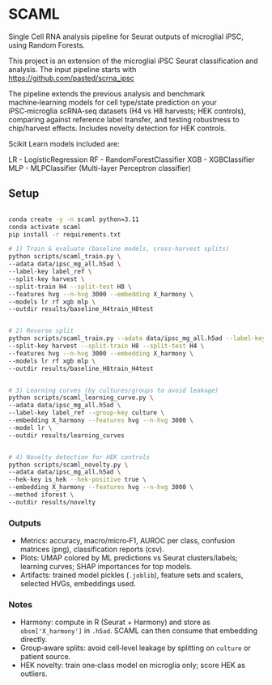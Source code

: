 # SCAML
Single Cell RNA analysis pipeline for Seurat outputs of microglial iPSC, using Random Forests.

This project is an extension of the microglial iPSC Seurat classification and analysis. The input pipeline starts with https://github.com/pasted/scrna_ipsc

The pipeline extends the previous analysis and benchmark machine‑learning models for cell type/state prediction on your iPSC‑microglia scRNA‑seq datasets (H4 vs H8 harvests; HEK controls), comparing against reference label transfer, and testing robustness to chip/harvest effects. Includes novelty detection for HEK controls.

Scikit Learn models included are:

LR - LogisticRegression
RF - RandomForestClassifier
XGB - XGBClassifier
MLP - MLPClassifier (Multi-layer Perceptron classifier)


## Setup


```bash

conda create -y -n scaml python=3.11
conda activate scaml
pip install -r requirements.txt

# 1) Train & evaluate (baseline models, cross‑harvest splits)
python scripts/scaml_train.py \
--adata data/ipsc_mg_all.h5ad \
--label-key label_ref \
--split-key harvest \
--split-train H4 --split-test H8 \
--features hvg --n-hvg 3000 --embedding X_harmony \
--models lr rf xgb mlp \
--outdir results/baseline_H4train_H8test


# 2) Reverse split
python scripts/scaml_train.py --adata data/ipsc_mg_all.h5ad --label-key label_ref \
--split-key harvest --split-train H8 --split-test H4 \
--features hvg --n-hvg 3000 --embedding X_harmony \
--models lr rf xgb mlp \
--outdir results/baseline_H8train_H4test


# 3) Learning curves (by cultures/groups to avoid leakage)
python scripts/scaml_learning_curve.py \
--adata data/ipsc_mg_all.h5ad \
--label-key label_ref --group-key culture \
--embedding X_harmony --features hvg --n-hvg 3000 \
--model lr \
--outdir results/learning_curves


# 4) Novelty detection for HEK controls
python scripts/scaml_novelty.py \
--adata data/ipsc_mg_all.h5ad \
--hek-key is_hek --hek-positive true \
--embedding X_harmony --features hvg --n-hvg 3000 \
--method iforest \
--outdir results/novelty
```


### Outputs
- Metrics: accuracy, macro/micro‑F1, AUROC per class, confusion matrices (png), classification reports (csv).
- Plots: UMAP colored by ML predictions vs Seurat clusters/labels; learning curves; SHAP importances for top models.
- Artifacts: trained model pickles (`.joblib`), feature sets and scalers, selected HVGs, embeddings used.


### Notes
- Harmony: compute in R (Seurat + Harmony) and store as `obsm['X_harmony']` in `.h5ad`. SCAML can then consume that embedding directly.
- Group‑aware splits: avoid cell‑level leakage by splitting on `culture` or patient source.
- HEK novelty: train one‑class model on microglia only; score HEK as outliers.